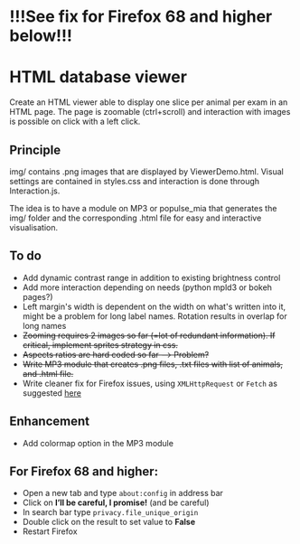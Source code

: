 # !!!See fix for Firefox 68 and higher below!!!
# HTML database viewer

Create an HTML viewer able to display one slice per animal 
per exam in an HTML page. The page is zoomable (ctrl+scroll) and interaction with images is possible on click with a left click.

## Principle

img/ contains .png images that are displayed by ViewerDemo.html. Visual settings are contained in styles.css and interaction is done through Interaction.js.

The idea is to have a module on MP3 or populse_mia that generates the img/ folder and the corresponding .html file for easy and interactive visualisation.

## To do

* Add dynamic contrast range in addition to existing brightness control
* Add more interaction depending on needs (python mpld3 or bokeh pages?)
* Left margin's width is dependent on the width on what's written into it, might be a problem for long label names.
Rotation results in overlap for long names
* ~~Zooming requires 2 images so far (=lot of redundant information). If critical, implement sprites strategy in css.~~
* ~~Aspects ratios are hard coded so far --> Problem?~~
* ~~Write MP3 module that creates .png files, .txt files with list of animals, and .html file.~~
* Write cleaner fix for Firefox issues, using ```XMLHttpRequest``` or ```Fetch``` as suggested [here](https://developer.mozilla.org/en-US/docs/Web/HTTP/CORS/Errors/CORSRequestNotHttp)

## Enhancement
* Add colormap option in the MP3 module

## For Firefox 68 and higher:
* Open a new tab and type ```about:config``` in address bar
* Click on __I’ll be careful, I promise!__ (and be careful)
* In search bar type ```privacy.file_unique_origin```
* Double click on the result to set value to __False__
* Restart Firefox
